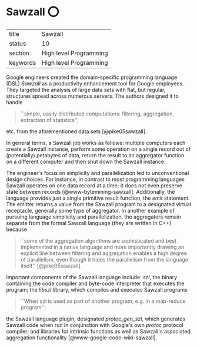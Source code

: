 # Sawzall :o:


|          |                        |
| -------- | ---------------------- |
| title    | Sawzall                | 
| status   | 10                     |
| section  | High level Programming |
| keywords | High level Programming |



Google engineers created the domain-specific programming language
(DSL) *Sawzall* as a productivity enhancement tool for Google
employees.  They targeted the analysis of large data sets with flat,
but regular, structures spread across numerous servers.  The authors
designed it to handle

> ``simple, easily distributed computations: filtering, aggregation,
> extraction of statistics'',

etc. from the aforementioned data sets [@pike05sawzall].

In general terms, a Sawzall job works as follows: multiple computers
each create a Sawzall instance, perform some operation on a single
record out of (potentially) petabytes of data, return the result to an
aggregator function on a different computer and then shut down the
Sawzall instance.

The engineer's focus on simplicity and parallelization led to
unconventional design choices.  For instance, in contrast to most
programming languages Sawzall operates on one data record at a time;
it does not even preserve state between records
[@www-bytemining-sawzall]. Additionally, the language provides
just a single primitive result function, the *emit* statement.
The emitter returns a value from the Sawzall program to a designated
virtual receptacle, generally some type of aggregator.  In another
example of pursuing language simplicity and parallelization, the
aggregators remain separate from the formal Sawzall language (they are
written in C++) because

> ``some of the aggregation algorithms are sophisticated and best
> implemented in a native language and more importantly drawing an
> explicit line between filtering and aggregation enables a high
> degree of parallelism, even though it hides the parallelism from the
> language itself'' [@pike05sawzall].

Important components of the Sawzall language include: *szl*,
the binary containing the code compiler and byte-code interpreter that
executes the program; the *libszl* library, which compiles and
executes Sawzall programs

> ``When szl is used as part of another program, e.g. in a map-reduce
> program'';

the Sawzall language
plugin, designated *protoc_gen_szl*, which generates Sawzall
code when run in conjunction with Google's own *protoc*
protocol compiler; and libraries for intrinsic functions as well as
Sawzall's associated aggregation functionality
[@www-google-code-wiki-sawzall].



